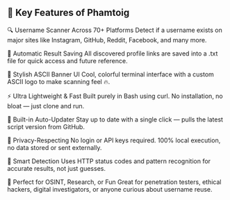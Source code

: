 ## 🚀 Key Features of Phamtoig
🔍 Username Scanner Across 70+ Platforms
Detect if a username exists on major sites like Instagram, GitHub, Reddit, Facebook, and many more.

💾 Automatic Result Saving
All discovered profile links are saved into a .txt file for quick access and future reference.

🎨 Stylish ASCII Banner UI
Cool, colorful terminal interface with a custom ASCII logo to make scanning feel 🔥.

⚡ Ultra Lightweight & Fast
Built purely in Bash using curl. No installation, no bloat — just clone and run.

🔄 Built-in Auto-Updater
Stay up to date with a single click — pulls the latest script version from GitHub.

🔐 Privacy-Respecting
No login or API keys required. 100% local execution, no data stored or sent externally.

🧠 Smart Detection
Uses HTTP status codes and pattern recognition for accurate results, not just guesses.

🧰 Perfect for OSINT, Research, or Fun
Great for penetration testers, ethical hackers, digital investigators, or anyone curious about username reuse.

